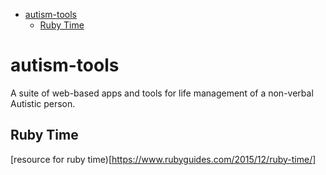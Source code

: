 <!-- START doctoc generated TOC please keep comment here to allow auto update -->
<!-- DON'T EDIT THIS SECTION, INSTEAD RE-RUN doctoc TO UPDATE -->


- [autism-tools](#autism-tools)
  - [Ruby Time](#ruby-time)

<!-- END doctoc generated TOC please keep comment here to allow auto update -->

# autism-tools

A suite of web-based apps and tools for life management of a non-verbal Autistic person.

## Ruby Time

[resource for ruby time)[https://www.rubyguides.com/2015/12/ruby-time/]
